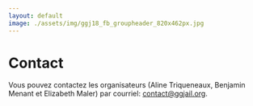 ```yaml
---
layout: default
image: ./assets/img/ggj18_fb_groupheader_820x462px.jpg
---
```


# Contact

Vous pouvez contactez les organisateurs (Aline Triqueneaux, Benjamin Menant et Elizabeth Maler)
par courriel: [contact@ggjail.org](mailto:contact@ggjail.org).


